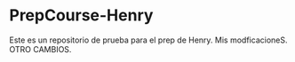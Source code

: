 # PrepCourse-Henry
Este es un repositorio de prueba para el prep de Henry.
Mis modficacioneS.
OTRO CAMBIOS.